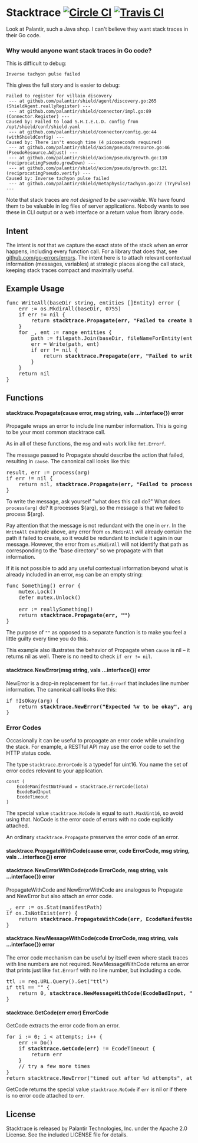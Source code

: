 # Stacktrace [![Circle CI](https://img.shields.io/circleci/project/palantir/stacktrace/master.svg?label=circleci)](https://circleci.com/gh/palantir/stacktrace) [![Travis CI](https://img.shields.io/travis/palantir/stacktrace/master.svg?label=travis)](https://travis-ci.org/palantir/stacktrace)

Look at Palantir, such a Java shop. I can't believe they want stack traces in
their Go code.

### Why would anyone want stack traces in Go code?

This is difficult to debug:

```
Inverse tachyon pulse failed
```

This gives the full story and is easier to debug:

```
Failed to register for villain discovery
 --- at github.com/palantir/shield/agent/discovery.go:265 (ShieldAgent.reallyRegister) ---
 --- at github.com/palantir/shield/connector/impl.go:89 (Connector.Register) ---
Caused by: Failed to load S.H.I.E.L.D. config from /opt/shield/conf/shield.yaml
 --- at github.com/palantir/shield/connector/config.go:44 (withShieldConfig) ---
Caused by: There isn't enough time (4 picoseconds required)
 --- at github.com/palantir/shield/axiom/pseudo/resource.go:46 (PseudoResource.Adjust) ---
 --- at github.com/palantir/shield/axiom/pseudo/growth.go:110 (reciprocatingPseudo.growDown) ---
 --- at github.com/palantir/shield/axiom/pseudo/growth.go:121 (reciprocatingPseudo.verify) ---
Caused by: Inverse tachyon pulse failed
 --- at github.com/palantir/shield/metaphysic/tachyon.go:72 (TryPulse) ---
```

Note that stack traces are *not designed to be user-visible*. We have found them
to be valuable in log files of server applications. Nobody wants to see these in
CLI output or a web interface or a return value from library code.

## Intent

The intent is *not* that we capture the exact state of the stack when an error
happens, including every function call. For a library that does that, see
[github.com/go-errors/errors](https://github.com/go-errors/errors). The intent
here is to attach relevant contextual information (messages, variables) at
strategic places along the call stack, keeping stack traces compact and
maximally useful.

## Example Usage

<!-- pre instead of code block to support bold text inside -->
<pre>
func WriteAll(baseDir string, entities []Entity) error {
    err := os.MkdirAll(baseDir, 0755)
    if err != nil {
        return <b>stacktrace.Propagate(err, "Failed to create base directory")</b>
    }
    for _, ent := range entities {
        path := filepath.Join(baseDir, fileNameForEntity(ent))
        err = Write(path, ent)
        if err != nil {
            return <b>stacktrace.Propagate(err, "Failed to write %v to %s", ent, path)</b>
        }
    }
    return nil
}
</pre>

## Functions

#### stacktrace.Propagate(cause error, msg string, vals ...interface{}) error

Propagate wraps an error to include line number information. This is going to be
your most common stacktrace call.

As in all of these functions, the `msg` and `vals` work like `fmt.Errorf`.

The message passed to Propagate should describe the action that failed,
resulting in `cause`. The canonical call looks like this:

<pre>
result, err := process(arg)
if err != nil {
    return nil, <b>stacktrace.Propagate(err, "Failed to process %v", arg)</b>
}
</pre>

To write the message, ask yourself "what does this call do?" What does
`process(arg)` do? It processes ${arg}, so the message is that we failed to
process ${arg}.

Pay attention that the message is not redundant with the one in `err`. In the
`WriteAll` example above, any error from `os.MkdirAll` will already contain the
path it failed to create, so it would be redundant to include it again in our
message. However, the error from `os.MkdirAll` will not identify that path as
corresponding to the "base directory" so we propagate with that information.

If it is not possible to add any useful contextual information beyond what is
already included in an error, `msg` can be an empty string:

<pre>
func Something() error {
    mutex.Lock()
    defer mutex.Unlock()

    err := reallySomething()
    return <b>stacktrace.Propagate(err, "")</b>
}
</pre>

The purpose of `""` as opposed to a separate function is to make you feel a
little guilty every time you do this.

This example also illustrates the behavior of Propagate when `cause` is nil
&ndash; it returns nil as well. There is no need to check `if err != nil`.

#### stacktrace.NewError(msg string, vals ...interface{}) error

NewError is a drop-in replacement for `fmt.Errorf` that includes line number
information. The canonical call looks like this:

<pre>
if !IsOkay(arg) {
    return <b>stacktrace.NewError("Expected %v to be okay", arg)</b>
}
</pre>

### Error Codes

Occasionally it can be useful to propagate an error code while unwinding the
stack. For example, a RESTful API may use the error code to set the HTTP status
code.

The type `stacktrace.ErrorCode` is a typedef for uint16. You name the set of
error codes relevant to your application.

```
const (
    EcodeManifestNotFound = stacktrace.ErrorCode(iota)
    EcodeBadInput
    EcodeTimeout
)
```

The special value `stacktrace.NoCode` is equal to `math.MaxUint16`, so avoid
using that. NoCode is the error code of errors with no code explicitly attached.

An ordinary `stacktrace.Propagate` preserves the error code of an error.

#### stacktrace.PropagateWithCode(cause error, code ErrorCode, msg string, vals ...interface{}) error

#### stacktrace.NewErrorWithCode(code ErrorCode, msg string, vals ...interface{}) error

PropagateWithCode and NewErrorWithCode are analogous to Propagate and NewError
but also attach an error code.

<pre>
_, err := os.Stat(manifestPath)
if os.IsNotExist(err) {
    return <b>stacktrace.PropagateWithCode(err, EcodeManifestNotFound, "")</b>
}
</pre>

#### stacktrace.NewMessageWithCode(code ErrorCode, msg string, vals ...interface{}) error

The error code mechanism can be useful by itself even where stack traces with
line numbers are not required. NewMessageWithCode returns an error that prints
just like `fmt.Errorf` with no line number, but including a code.

<pre>
ttl := req.URL.Query().Get("ttl")
if ttl == "" {
    return 0, <b>stacktrace.NewMessageWithCode(EcodeBadInput, "Missing ttl query parameter")</b>
}
</pre>

#### stacktrace.GetCode(err error) ErrorCode

GetCode extracts the error code from an error.

<pre>
for i := 0; i < attempts; i++ {
    err := Do()
    if <b>stacktrace.GetCode(err)</b> != EcodeTimeout {
        return err
    }
    // try a few more times
}
return stacktrace.NewError("timed out after %d attempts", attempts)
</pre>

GetCode returns the special value `stacktrace.NoCode` if `err` is nil or if
there is no error code attached to `err`.

## License

Stacktrace is released by Palantir Technologies, Inc. under the Apache 2.0
License. See the included LICENSE file for details.
